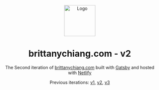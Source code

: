 <div align="center">
  <img alt="Logo" src="" width="100" />
</div>
<h1 align="center">
  brittanychiang.com - v2
</h1>
<p align="center">
  The Second iteration of <a href="https://brittanychiang.com" target="_blank">brittanychiang.com</a> built with <a href="https://www.gatsbyjs.org/" target="_blank">Gatsby</a> and hosted with <a href="https://www.netlify.com/" target="_blank">Netlify</a>
</p>
<p align="center">
  Previous iterations:
  <a href="https://github.com/nurulhassan/v1" target="_blank">v1</a>,
  <a href="https://github.com/nurulhassan/v2" target="_blank">v2</a>,
  <a href="https://github.com/nurulhassan/v3" target="_blank">v3</a>
</p>
